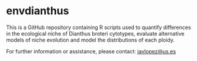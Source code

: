 # envdianthus
This is a GitHub repository containing R scripts used to quantify differences in the ecological niche of Dianthus broteri cytotypes, evaluate alternative models of niche evolution and model the distributions of each ploidy.

For further information or assistance, please contact: javlopez@us.es
